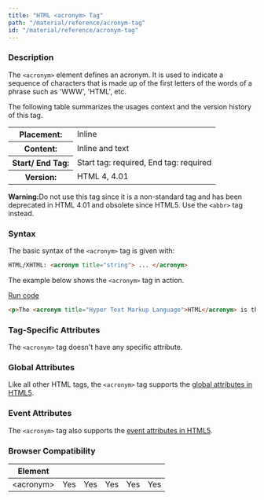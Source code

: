 ```yaml
---
title: "HTML <acronym> Tag"
path: "/material/reference/acronym-tag"
id: "/material/reference/acronym-tag"
---
```


### Description

The `<acronym>` element defines an acronym. It is used to indicate a sequence of characters that is made up of the first letters of the words of a phrase such as 'WWW', 'HTML', etc.

The following table summarizes the usages context and the version history of this tag.

<table style="width:100%">
  <tr>
    <th>Placement:</th>
    <td>Inline</td>
  </tr>
  <tr>
    <th>Content:</th>	
    <td>Inline and text</td>
  </tr>
  <tr>
    <th>Start/ End Tag:</th>
    <td>Start tag: required, End tag: required</td>
  </tr>
    <tr>
    <th>Version:</th>
    <td>HTML 4, 4.01</td>
  </tr>
</table>	

<div class="important">
<p><strong>Warning:</strong>Do not use this tag since it is a non-standard tag and has been deprecated in HTML 4.01 and obsolete since HTML5. Use the <code>&lt;abbr&gt;</code> tag instead. </p>
</div>

### Syntax

The basic syntax of the `<acronym>` tag is given with:

```html
HTML/XHTML: <acronym title="string"> ... </acronym>
```

The example below shows the `<acronym>` tag in action.

<a href="#" class="run">Run code</a>

```html
<p>The <acronym title="Hyper Text Markup Language">HTML</acronym> is the publishing language of the World Wide Web.</p>
```

### Tag-Specific Attributes
The <code>&lt;acronym&gt;</code> tag doesn't have any specific attribute.

### Global Attributes

Like all other HTML tags, the `<acronym>` tag supports the [global attributes in HTML5](https://www.tutorialrepublic.com/html-reference/html5-global-attributes.php).

### Event Attributes

The `<acronym>` tag also supports the [event attributes in HTML5](https://www.tutorialrepublic.com/html-reference/html5-event-attributes.php).

### Browser Compatibility
|  Element |<i class="chrome"></i>    | <i class="ie"></i>   | <i class="firefox"></i>   |  <i class="safari"></i>  | <i class="opera"></i>   |
| ------------ | ------------ | ------------ | ------------ | ------------ | ------------ |
| &lt;acronym&gt;  |Yes   |Yes   |Yes   |Yes   |Yes   |

